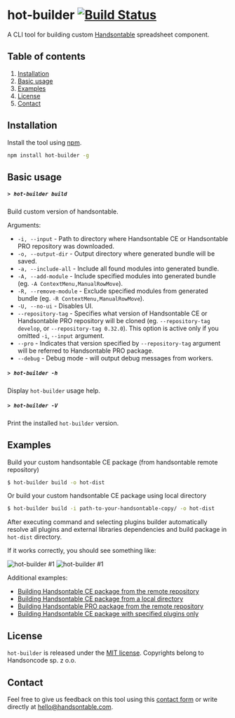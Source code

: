 # hot-builder  [![Build Status](https://travis-ci.org/handsontable/hot-builder.png?branch=master)](https://travis-ci.org/handsontable/hot-builer)
A CLI tool for building custom [Handsontable](https://github.com/handsontable/handsontable) spreadsheet component.

## Table of contents
1. [Installation](#installation)
2. [Basic usage](#basic-usage)
4. [Examples](#examples)
5. [License](#license)
6. [Contact](#contact)

## Installation

Install the tool using [npm](http://npmjs.com/).

```sh
npm install hot-builder -g
```

## Basic usage

##### ```> hot-builder build```

Build custom version of handsontable.

Arguments:
- ```-i, --input``` - Path to directory where Handsontable CE or Handsontable PRO repository was downloaded.
- ```-o, --output-dir``` - Output directory where generated bundle will be saved.
- ```-a, --include-all``` - Include all found modules into generated bundle.
- ```-A, --add-module``` - Include specified modules into generated bundle (eg. `-A ContextMenu,ManualRowMove`).
- ```-R, --remove-module``` - Exclude specified modules from generated bundle (eg. `-R ContextMenu,ManualRowMove`).
- ```-U, --no-ui``` - Disables UI.
- ```--repository-tag``` - Specifies what version of Handsontable CE or Handsontable PRO repository will be cloned (eg. `--repository-tag develop`, or `--repository-tag 0.32.0`). This option is active only if you omitted `-i`, `--input` argument.
- ```--pro``` - Indicates that version specified by `--repository-tag` argument will be referred to Handsontable PRO package.
- ```--debug``` - Debug mode - will output debug messages from workers.

##### ```> hot-builder -h```

Display `hot-builder` usage help.

##### ```> hot-builder -V```

Print the installed `hot-builder` version.

## Examples

Build your custom handsontable CE package (from handsontable remote repository)

```sh
$ hot-builder build -o hot-dist
```

Or build your custom handsontable CE package using local directory

```sh
$ hot-builder build -i path-to-your-handsontable-copy/ -o hot-dist
```

After executing command and selecting plugins builder automatically resolve all plugins and external libraries dependencies and build package in `hot-dist` directory.

If it works correctly, you should see something like:

![hot-builder #1](http://i.imgur.com/huCCrWj.png)
![hot-builder #1](https://i.imgur.com/B7xwiLy.png)

Additional examples:

- [Building Handsontable CE package from the remote repository](https://asciinema.org/a/117465)
- [Building Handsontable CE package from a local directory](https://asciinema.org/a/117464)
- [Building Handsontable PRO package from the remote repository](https://asciinema.org/a/117462)
- [Building Handsontable CE package with specified plugins only](https://asciinema.org/a/117466)

## License
`hot-builder` is released under the [MIT license](https://github.com/handsontable/hot-builder/blob/master/LICENSE).
Copyrights belong to Handsoncode sp. z o.o.

## Contact
Feel free to give us feedback on this tool using this [contact form](https://handsontable.com/contact.html) or write directly at hello@handsontable.com.
